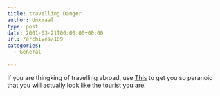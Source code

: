 ```yaml
---
title: travelling Danger
author: Unxmaal
type: post
date: 2001-03-21T00:00:00+00:00
url: /archives/189
categories:
  - General

---
```

If you are thingking of travelling abroad, use [This][1] to get you so paranoid that you will actually look like the tourist you are.

 [1]: http://travel.state.gov/travel_warnings.html